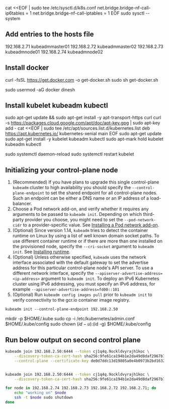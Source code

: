 cat <<EOF | sudo tee /etc/sysctl.d/k8s.conf
net.bridge.bridge-nf-call-ip6tables = 1
net.bridge.bridge-nf-call-iptables = 1
EOF
sudo sysctl --system


## Add entries to the hosts file
192.168.2.71 kubeadmmaster01
192.168.2.72 kubeadmmaster02
192.168.2.73 kubeadmnode01
192.168.2.74 kubeadmnode02

## Install docker
curl -fsSL https://get.docker.com -o get-docker.sh
sudo sh get-docker.sh

sudo usermod -aG docker dinesh

## Install kubelet kubeadm kubectl
sudo apt-get update && sudo apt-get install -y apt-transport-https curl
curl -s https://packages.cloud.google.com/apt/doc/apt-key.gpg | sudo apt-key add -
cat <<EOF | sudo tee /etc/apt/sources.list.d/kubernetes.list
deb https://apt.kubernetes.io/ kubernetes-xenial main
EOF
sudo apt-get update
sudo apt-get install -y kubelet kubeadm kubectl
sudo apt-mark hold kubelet kubeadm kubectl

sudo systemctl daemon-reload
sudo systemctl restart kubelet


## Initializing your control-plane node

1. (Recommended) If you have plans to upgrade this single control-plane `kubeadm` cluster
to high availability you should specify the `--control-plane-endpoint` to set the shared endpoint
for all control-plane nodes. Such an endpoint can be either a DNS name or an IP address of a load-balancer.
2. Choose a Pod network add-on, and verify whether it requires any arguments to
be passed to `kubeadm init`. Depending on which
third-party provider you choose, you might need to set the `--pod-network-cidr` to
a provider-specific value. See [Installing a Pod network add-on](#pod-network).
3. (Optional) Since version 1.14, `kubeadm` tries to detect the container runtime on Linux
by using a list of well known domain socket paths. To use different container runtime or
if there are more than one installed on the provisioned node, specify the `--cri-socket`
argument to `kubeadm init`. See [Installing runtime](/docs/setup/production-environment/tools/kubeadm/install-kubeadm/#installing-runtime).
4. (Optional) Unless otherwise specified, `kubeadm` uses the network interface associated
with the default gateway to set the advertise address for this particular control-plane node's API server.
To use a different network interface, specify the `--apiserver-advertise-address=<ip-address>` argument
to `kubeadm init`. To deploy an IPv6 Kubernetes cluster using IPv6 addressing, you
must specify an IPv6 address, for example `--apiserver-advertise-address=fd00::101`
5. (Optional) Run `kubeadm config images pull` prior to `kubeadm init` to verify
connectivity to the gcr.io container image registry.

`kubeadm init --control-plane-endpoint 192.168.2.50`



mkdir -p $HOME/.kube
sudo cp -i /etc/kubernetes/admin.conf $HOME/.kube/config
sudo chown $(id -u):$(id -g) $HOME/.kube/config


## Run below output on second control plane
```sh
kubeadm join 192.168.2.50:6444 --token cj1q4q.9ockldvyrajh1koc \
    --discovery-token-ca-cert-hash sha256:9fe61ca194b1e2da49d8daf2967b7c2d35454a9c8c6ab35bed660130fc431a36 \
    --control-plane --certificate-key de0d7ddc13d19805a0e4b0973b2bd163270cd671865979d6a94c645e2529d7ad


kubeadm join 192.168.2.50:6444 --token cj1q4q.9ockldvyrajh1koc \
    --discovery-token-ca-cert-hash sha256:9fe61ca194b1e2da49d8daf2967b7c2d35454a9c8c6ab35bed660130fc431a
```

```sh
for node in 192.168.2.74 192.168.2.73 192.168.2.72 192.168.2.71; do 
    echo "working on" $node
    ssh -t $node sudo shutdown
done
```
